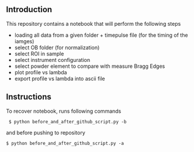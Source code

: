 ## Introduction ##

This repository contains a notebook that will perform the following steps

* loading all data from a given folder + timepulse file (for the timing of the iamges)
* select OB folder (for normalization)
* select ROI in sample
* select instrument configuration
* select powder element to compare with measure Bragg Edges
* plot profile vs lambda
* export profile vs lambda into ascii file

## Instructions ##

To recover notebook, runs following commands

```
 $ python before_and_after_github_script.py -b
```

and before pushing to repository

```  
$ python before_and_after_github_script.py -a
```


